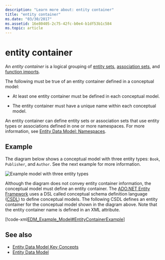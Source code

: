 ```yaml
---
description: "Learn more about: entity container"
title: "entity container"
ms.date: "03/30/2017"
ms.assetid: 16e80405-2c75-42fc-b0e4-b1df53b1c584
ms.topic: article
---
```

# entity container

An *entity container* is a logical grouping of [entity sets](entity-set.md), [association sets](association-set.md), and [function imports](model-declared-function.md).  
  
 The following must be true of an entity container defined in a conceptual model:  
  
- At least one entity container must be defined in each conceptual model.  
  
- The entity container must have a unique name within each conceptual model.  
  
 An entity container can define entity sets or association sets that use entity types or associations defined in one or more namespaces. For more information, see [Entity Data Model: Namespaces](entity-data-model-namespaces.md).  
  
## Example  

 The diagram below shows a conceptual model with three entity types: `Book`, `Publisher`, and `Author`.  See the next example for more information.  
  
 ![Example model with three entity types](./media/entity-container/example-model-three-entity-types.gif)  
  
 Although the diagram does not convey entity container information, the conceptual model must define an entity container. The [ADO.NET Entity Framework](./ef/index.md) uses a DSL called conceptual schema definition language ([CSDL](/ef/ef6/modeling/designer/advanced/edmx/csdl-spec)) to define conceptual models. The following CSDL defines an entity container for the conceptual model shown in the diagram above. Note that the entity container name is defined in an XML attribute.  
  
 [!code-xml[EDM_Example_Model#EntityContainerExample](../../../../samples/snippets/xml/VS_Snippets_Data/edm_example_model/xml/books.edmx#entitycontainerexample)]  
  
## See also

- [Entity Data Model Key Concepts](entity-data-model-key-concepts.md)
- [Entity Data Model](entity-data-model.md)
